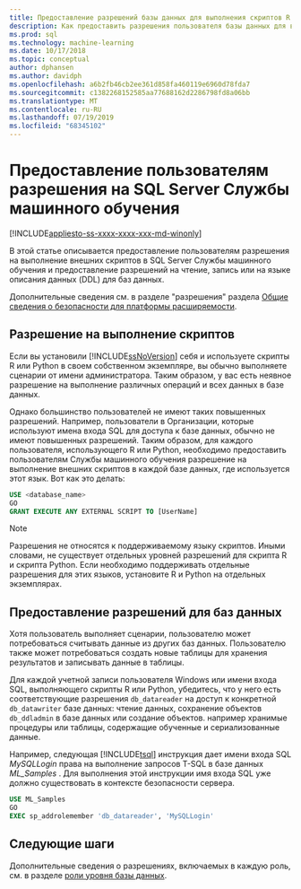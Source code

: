 ```yaml
---
title: Предоставление разрешений базы данных для выполнения скриптов R и Python
description: Как предоставить разрешения пользователя базы данных для выполнения скриптов R и Python на SQL Server Службы машинного обучения.
ms.prod: sql
ms.technology: machine-learning
ms.date: 10/17/2018
ms.topic: conceptual
author: dphansen
ms.author: davidph
ms.openlocfilehash: a6b2fb46cb2ee361d858fa460119e6960d78fda7
ms.sourcegitcommit: c1382268152585aa77688162d2286798fd8a06bb
ms.translationtype: MT
ms.contentlocale: ru-RU
ms.lasthandoff: 07/19/2019
ms.locfileid: "68345102"
---
```

# <a name="give-users-permission-to-sql-server-machine-learning-services"></a>Предоставление пользователям разрешения на SQL Server Службы машинного обучения
[!INCLUDE[appliesto-ss-xxxx-xxxx-xxx-md-winonly](../../includes/appliesto-ss-xxxx-xxxx-xxx-md-winonly.md)]

В этой статье описывается предоставление пользователям разрешения на выполнение внешних скриптов в SQL Server Службы машинного обучения и предоставление разрешений на чтение, запись или на языке описания данных (DDL) для баз данных.

Дополнительные сведения см. в разделе "разрешения" раздела [Общие сведения о безопасности для платформы расширяемости](../../advanced-analytics/concepts/security.md#permissions).

<a name="permissions-external-script"></a>

## <a name="permission-to-run-scripts"></a>Разрешение на выполнение скриптов

Если вы установили [!INCLUDE[ssNoVersion](../../includes/ssnoversion-md.md)] себя и используете скрипты R или Python в своем собственном экземпляре, вы обычно выполняете сценарии от имени администратора. Таким образом, у вас есть неявное разрешение на выполнение различных операций и всех данных в базе данных.

Однако большинство пользователей не имеют таких повышенных разрешений. Например, пользователи в Организации, которые используют имена входа SQL для доступа к базе данных, обычно не имеют повышенных разрешений. Таким образом, для каждого пользователя, использующего R или Python, необходимо предоставить пользователям Службы машинного обучения разрешение на выполнение внешних скриптов в каждой базе данных, где используется этот язык. Вот как это делать:

```sql
USE <database_name>
GO
GRANT EXECUTE ANY EXTERNAL SCRIPT TO [UserName]
```

> [!NOTE]
> Разрешения не относятся к поддерживаемому языку скриптов. Иными словами, не существует отдельных уровней разрешений для скрипта R и скрипта Python. Если необходимо поддерживать отдельные разрешения для этих языков, установите R и Python на отдельных экземплярах.

<a name="permissions-db"></a> 

## <a name="grant-databases-permissions"></a>Предоставление разрешений для баз данных

Хотя пользователь выполняет сценарии, пользователю может потребоваться считывать данные из других баз данных. Пользователю также может потребоваться создать новые таблицы для хранения результатов и записывать данные в таблицы.

Для каждой учетной записи пользователя Windows или имени входа SQL, выполняющего скрипты R или Python, убедитесь, что у него есть соответствующие разрешения `db_datareader` на доступ к конкретной `db_datawriter` базе данных: чтение данных, сохранение объектов `db_ddladmin` в базе данных или создание объектов. например хранимые процедуры или таблицы, содержащие обученные и сериализованные данные.

Например, следующая [!INCLUDE[tsql](../../includes/tsql-md.md)] инструкция дает имени входа SQL *MySQLLogin* права на выполнение запросов T-SQL в базе данных *ML_Samples* . Для выполнения этой инструкции имя входа SQL уже должно существовать в контексте безопасности сервера.

```sql
USE ML_Samples
GO
EXEC sp_addrolemember 'db_datareader', 'MySQLLogin'
```

## <a name="next-steps"></a>Следующие шаги

Дополнительные сведения о разрешениях, включаемых в каждую роль, см. в разделе [роли уровня базы данных](../../relational-databases/security/authentication-access/database-level-roles.md).